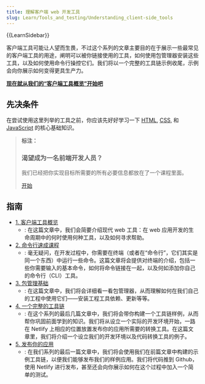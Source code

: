 ```yaml
---
title: 理解客户端 web 开发工具
slug: Learn/Tools_and_testing/Understanding_client-side_tools
---
```


{{LearnSidebar}}

客户端工具可能让人望而生畏，不过这个系列的文章主要目的在于展示一些最常见的客户端工具的用途，阐明可以被你链接使用的工具，如何使用包管理器安装这些工具，以及如何使用命令行操控它们。我们将以一个完整的工具链示例收尾，示例会向你展示如何变得更具生产力。

**[现在就从我们的“客户端工具概览”开始吧](/zh-CN/docs/Learn/Tools_and_testing/Understanding_client-side_tools/Overview)**

## 先决条件

在尝试使用这里列举的工具之前，你应该先好好学习一下 [HTML](/zh-CN/docs/Learn/HTML), [CSS](/zh-CN/docs/Learn/CSS), 和 [JavaScript](/zh-CN/docs/Learn/JavaScript) 的核心基础知识。

> **标注：**
>
> ### 渴望成为一名前端开发人员？
>
> 我们已经把你实现目标所需要的所有必要信息都放在了一个课程里面。
>
> [开始](/zh-CN/docs/Learn/Front-end_web_developer)

## 指南

- [1. 客户端工具概览](/zh-CN/docs/Learn/Tools_and_testing/Understanding_client-side_tools/Overview)
  - : 在这篇文章中，我们会简要介绍现代 web 工具：在 web 应用开发的生命周期中的何时使用何种工具，以及如何寻求帮助。
- [2. 命令行速成课程](/zh-CN/docs/Learn/Tools_and_testing/Understanding_client-side_tools/Command_line)
  - : 毫无疑问，在开发过程中，你需要在终端（或者在“命令行”，它们其实是同一个东西）中运行一些命令。这篇文章将会提供对终端的介绍，包括一些你需要输入的基本命令，如何将命令链接在一起，以及何如添加你自己的命令行（CLI）工具。
- [3. 包管理基础](/zh-CN/docs/Learn/Tools_and_testing/Understanding_client-side_tools/Package_management)
  - : 在这篇文章中，我们将会详细看一看包管理器，从而理解如何在我们自己的工程中使用它们——安装工程工具依赖、更新等等。
- [4. 一个完整的工具链](/zh-CN/docs/Learn/Tools_and_testing/Understanding_client-side_tools/Introducing_complete_toolchain)
  - : 在这个系列的最后几篇文章中，我们将会带你构建一个工具链样例，从而帮你巩固前面学到的知识。我们将从设立一个实际的开发环境开始，一路在 Netlify 上相应的位置放置发布你的应用所需要的转换工具。在这篇文章里，我们将介绍一个设立我们的开发环境以及代码转换工具的例子。
- [5. 发布你的应用](/zh-CN/docs/Learn/Tools_and_testing/Understanding_client-side_tools/Deployment)
  - : 在我们系列的最后一篇文章中，我们将会使用我们在前篇文章中构建的示例工具链，以便我们能够发布我们的样例应用。我们将代码推到 Github，使用 Netlify 进行发布，甚至还会向你展示如何在这个过程中加入一个简单的测试。
